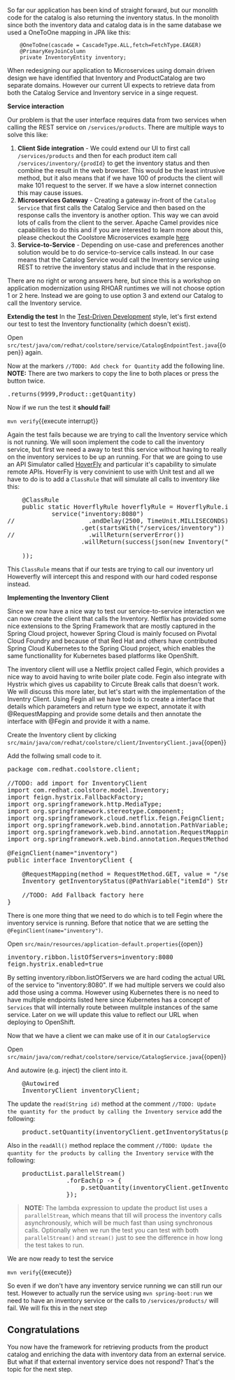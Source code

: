 So far our application has been kind of straight forward, but our monolith code for the catalog is also returning the inventory status. In the monolith since both the inventory data and catalog data is in the same database we used a OneToOne mapping in JPA like this:

```
    @OneToOne(cascade = CascadeType.ALL,fetch=FetchType.EAGER)
    @PrimaryKeyJoinColumn
	private InventoryEntity inventory;
```
When redesigning our application to Microservices using domain driven design we have identified that Inventory and ProductCatalog are two separate domains. However our current UI expects to retrieve data from both the Catalog Service and Inventory service in a singe request.

**Service interaction**

Our problem is that the user interface requires data from two services when calling the REST service on `/services/products`. There are multiple ways to solve this like:

1. **Client Side integration** - We could extend our UI to first call `/services/products` and then for each product item call `/services/inventory/{prodId}` to get the inventory status and then combine the result in the web browser. This would be the least intrusive method, but it also means that if we have 100 of products the client will make 101 request to the server. If we have a slow internet connection this may cause issues. 
2. **Microservices Gateway** - Creating a gateway in-front of the `Catalog Service` that first calls the Catalog Service and then based on the response calls the inventory is another option. This way we can avoid lots of calls from the client to the server. Apache Camel provides nice capabilities to do this and if you are interested to learn more about this, please checkout the Coolstore Microservices example [here](http://github.com/jbossdemocentral/coolstore-microservice)
3. **Service-to-Service** - Depending on use-case and preferences another solution would be to do service-to-service calls instead. In our case means that the Catalog Service would call the Inventory service using REST to retrive the inventory status and include that in the response. 

There are no right or wrong answers here, but since this is a workshop on application modernization using RHOAR runtimes we will not choose option 1 or 2 here. Instead we are going to use option 3 and extend our Catalog to call the Inventory service. 

**Extendig the test**
In the [Test-Driven Development](https://en.wikipedia.org/wiki/Test-driven_development) style, let's first extend our test to test the Inventory functionality (which doesn't exist). 

Open ``src/test/java/com/redhat/coolstore/service/CatalogEndpointTest.java``{{open}} again.

Now at the markers `//TODO: Add check for Quantity` add the following line. **NOTE:** There are two markers to copy the line to both places or press the button twice. 
<pre class="file" data-filename="src/test/java/com/redhat/coolstore/service/CatalogEndpointTest.java" data-target="insert" data-marker="//TODO: Add check for Quantity">
.returns(9999,Product::getQuantity)
</pre>

Now if we run the test it **should fail**!

``mvn verify``{{execute interrupt}}

Again the test fails because we are trying to call the Inventory service which is not running. We will soon implement the code to call the inventory service, but first we need a away to test this service without having to really on the inventory services to be up an running. For that we are going to use an API Simulator called [HoverFly](http://hoverfly.io) and particular it's capability to simulate remote APIs. HoverFly is very convinient to use with Unit test and all we have to do is to add a `ClassRule` that will simulate all calls to inventory like this:

<pre class="file" data-filename="src/test/java/com/redhat/coolstore/service/CatalogEndpointTest.java"
data-target="insert" data-marker="//TODO: Add ClassRule for HoverFly Inventory simulation">
    @ClassRule
    public static HoverflyRule hoverflyRule = HoverflyRule.inSimulationMode(dsl(
            service("inventory:8080")
//                    .andDelay(2500, TimeUnit.MILLISECONDS).forMethod("GET")
                    .get(startsWith("/services/inventory"))
//                    .willReturn(serverError())
                    .willReturn(success(json(new Inventory("9999",9999))))

    )); 
</pre>

This `ClassRule` means that if our tests are trying to call our inventory url Howeverfly will intercept this and respond with our hard coded response instead.

**Implementing the Inventory Client**

Since we now have a nice way to test our service-to-service interaction we can now create the client that calls the Inventory. Netflix has provided some nice extensions to the Spring Framework that are mostly captured in the Spring Cloud project, however Spring Cloud is mainly focused on Pivotal Cloud Foundry and because of that Red Hat and others have contributed Spring Cloud Kubernetes to the Spring Cloud project, which enables the same functionallity for Kubernetes based platforms like OpenShift. 

The inventory client will use a Netflix project called Fegin, which provides a nice way to avoid having to write boiler plate code. Fegin also integrate with Hystrix which gives us capability to Circute Break calls that doesn't work. We will discuss this more later, but let's start with the implementation of the Inventry Client. Using Fegin all we have todo is to create a interface that details which parameters and return type we expect, annotate it with @RequestMapping and provide some details and then annotate the interface with @Fegin and provide it with a name.  

Create the Inventory client by clicking ``src/main/java/com/redhat/coolstore/client/InventoryClient.java``{{open}}

Add the follwing small code to it.
<pre class="file" data-filename="src/main/java/com/redhat/coolstore/client/InventoryClient.java" data-target="replace">
package com.redhat.coolstore.client;

//TODO: add import for InventoryClient
import com.redhat.coolstore.model.Inventory;
import feign.hystrix.FallbackFactory;
import org.springframework.http.MediaType;
import org.springframework.stereotype.Component;
import org.springframework.cloud.netflix.feign.FeignClient;
import org.springframework.web.bind.annotation.PathVariable;
import org.springframework.web.bind.annotation.RequestMapping;
import org.springframework.web.bind.annotation.RequestMethod;

@FeignClient(name="inventory")
public interface InventoryClient {

    @RequestMapping(method = RequestMethod.GET, value = "/services/inventory/{itemId}", consumes = {MediaType.APPLICATION_JSON_VALUE})
    Inventory getInventoryStatus(@PathVariable("itemId") String itemId);

    //TODO: Add Fallback factory here
}
</pre>

There is one more thing that we need to do which is to tell Fegin where the inventory service is running. Before that notice that we are setting the `@FeginClient(name="inventory")`.

Open ``src/main/resources/application-default.properties``{{open}}

<pre class="file" data-filename="src/main/resources/application-default.properties" data-target="insert" data-marker="#TODO: Configure netflix libraries">
inventory.ribbon.listOfServers=inventory:8080
feign.hystrix.enabled=true
</pre>
 
By setting inventory.ribbon.listOfServers we are hard coding the actual URL of the service to "inventory:8080". If we had multiple servers we could also add those using a comma. However using Kubernetes there is no need to have multiple endpoints listed here since Kubernetes has a concept of `Services` that will internally route between mulitple instances of the same service. Later on we will update this value to reflect our URL when deploying to OpenShift.


Now that we have a client we can make use of it in our `CatalogService`

Open ``src/main/java/com/redhat/coolstore/service/CatalogService.java``{{open}}

And autowire (e.g. inject) the client into it. 

<pre class="file" data-filename="src/main/java/com/redhat/coolstore/service/CatalogService.java" data-target="insert" data-marker="//TODO: Autowire Inventory Client">
    @Autowired
    InventoryClient inventoryClient;
</pre>
The update the `read(String id)` method at the comment `//TODO: Update the quantity for the product by calling the Inventory service` add the following:
<pre class="file" data-filename="src/main/java/com/redhat/coolstore/service/CatalogService.java" data-target="insert" data-marker="//TODO: Update the quantity for the product by calling the Inventory service">
    product.setQuantity(inventoryClient.getInventoryStatus(product.getItemId()).getQuantity());
</pre>

Also in the `readAll()` method replace the comment `//TODO: Update the quantity for the products by calling the Inventory service` with the following:
<pre class="file" data-filename="src/main/java/com/redhat/coolstore/service/CatalogService.java" data-target="insert" data-marker="//TODO: Update the quantity for the products by calling the Inventory service">
    productList.parallelStream()
                .forEach(p -&gt; {
                    p.setQuantity(inventoryClient.getInventoryStatus(p.getItemId()).getQuantity());
                });
</pre>

>**NOTE:** The lambda expression to update the product list uses a `parallelStream`, which means that till will process the inventory calls asynchronously, which will be much fast than using synchronous calls. Optionally when we run the test you can test with both `parallelStream()` and `stream()` just to see the difference in how long the test takes to run.

We are now ready to test the service

``mvn verify``{{execute}}

So even if we don't have any inventory service running we can still run our test. However to actually run the service using `mvn spring-boot:run` we need to have an inventory service or the calls to `/services/products/` will fail. We will fix this in the next step

## Congratulations
You now have the framework for retrieving products from the product catalog and enriching the data with inventory data from
an external service. But what if that external inventory service does not respond? That's the topic for the next step.
